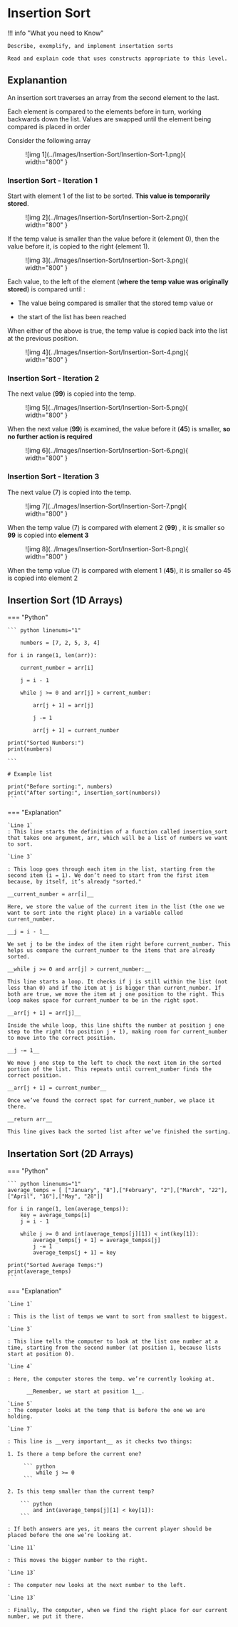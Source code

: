 # Insertion Sort

!!! info "What you need to Know"

	Describe, exemplify, and implement insertation sorts
	
	Read and explain code that uses constructs appropriate to this level.

## Explanantion

An insertion sort traverses an array from the second element to the last. 

Each element is compared to the elements before in turn, working backwards down the list.  Values are swapped until the element being compared is placed in order

Consider the following  array

<figure markdown="span">
  ![img 1](../Images/Insertion-Sort/Insertion-Sort-1.png){ width="800" }
</figure>

### Insertion Sort - Iteration 1

Start with element 1 of the list to be sorted.  __This value is temporarily stored__.

<figure markdown="span">
  ![img 2](../Images/Insertion-Sort/Insertion-Sort-2.png){ width="800" }
</figure>

If the temp value is smaller than the value before it (element 0), then the value before it, is copied to the right (element 1).

<figure markdown="span">
  ![img 3](../Images/Insertion-Sort/Insertion-Sort-3.png){ width="800" }
</figure>


Each value, to the left of the element (__where the temp value was originally stored__) is compared until :

* The value being compared is smaller that the stored temp value or 
 
* the start of the list has been reached

When either of the above is true, the temp value is copied back into the list at the previous position.

<figure markdown="span">
  ![img 4](../Images/Insertion-Sort/Insertion-Sort-4.png){ width="800" }
</figure>

### Insertion Sort - Iteration 2

The next value (__99__) is copied into the temp.

<figure markdown="span">
  ![img 5](../Images/Insertion-Sort/Insertion-Sort-5.png){ width="800" }
</figure>

When the next value (__99__) is examined, the value before it (__45__) is smaller, __so no further action is required__

<figure markdown="span">
  ![img 6](../Images/Insertion-Sort/Insertion-Sort-6.png){ width="800" }
</figure>

### Insertion Sort - Iteration 3

The next value (7) is copied into the temp.

<figure markdown="span">
  ![img 7](../Images/Insertion-Sort/Insertion-Sort-7.png){ width="800" }
</figure>

When the temp value (7) is compared with element 2 (__99__) , it is smaller so __99__ is copied into __element 3__

<figure markdown="span">
  ![img 8](../Images/Insertion-Sort/Insertion-Sort-8.png){ width="800" }
</figure>

When the temp value (7) is compared with element 1 (__45__), it is smaller so 45 is copied into element 2





## Insertion Sort (1D Arrays)

=== "Python"

    ``` python linenums="1"
    
    	numbers = [7, 2, 5, 3, 4]

	for i in range(1, len(arr)):
		
		current_number = arr[i]
		
		j = i - 1
	
		while j >= 0 and arr[j] > current_number:
  
			arr[j + 1] = arr[j]
   
			j -= 1

			arr[j + 1] = current_number
   
   	print("Sorted Numbers:")
	print(numbers)
 
    ```
	
	# Example list
	
	print("Before sorting:", numbers)
	print("After sorting:", insertion_sort(numbers))
    ```

=== "Explanation"

	`Line 1`
	: This line starts the definition of a function called insertion_sort that takes one argument, arr, which will be a list of numbers we want to sort.
	
	`Line 3`
 
	: This loop goes through each item in the list, starting from the second item (i = 1). We don’t need to start from the first item because, by itself, it’s already "sorted."
	
	__current_number = arr[i]__
 
	Here, we store the value of the current item in the list (the one we want to sort into the right place) in a variable called current_number.
	
	__j = i - 1__
 
	We set j to be the index of the item right before current_number. This helps us compare the current_number to the items that are already sorted.
	
	__while j >= 0 and arr[j] > current_number:__
 
	This line starts a loop. It checks if j is still within the list (not less than 0) and if the item at j is bigger than current_number. If both are true, we move the item at j one position to the right. This loop makes space for current_number to be in the right spot.
	
	__arr[j + 1] = arr[j]__
 
	Inside the while loop, this line shifts the number at position j one step to the right (to position j + 1), making room for current_number to move into the correct position.
	
	__j -= 1__
 
	We move j one step to the left to check the next item in the sorted portion of the list. This repeats until current_number finds the correct position.
	
	__arr[j + 1] = current_number__
 
	Once we’ve found the correct spot for current_number, we place it there.
	
	__return arr__
 
	This line gives back the sorted list after we’ve finished the sorting.

## Insertation Sort (2D Arrays)

=== "Python"

    ``` python linenums="1"
	average_temps = [ ["January", "8"],["February", "2"],["March", "22"],["April", "16"],["May", "28"]]
	
	for i in range(1, len(average_temps)):
	    key = average_temps[i]
	    j = i - 1
	
		while j >= 0 and int(average_temps[j][1]) < int(key[1]):
		    average_temps[j + 1] = average_tempss[j]
		    j -= 1
		    average_temps[j + 1] = key
	 
	print("Sorted Average Temps:")
	print(average_temps)
    ```

=== "Explanation"
 
	`Line 1` 
 
 	: This is the list of temps we want to sort from smallest to biggest. 

 	`Line 3`
  
  	: This line tells the computer to look at the list one number at a time, starting from the second number (at position 1, because lists start at position 0). 

  	`Line 4`
   
   	: Here, the computer stores the temp. we’re currently looking at. 
    	  
          __Remember, we start at position 1__.

   	`Line 5`
	: The computer looks at the temp that is before the one we are holding.

	`Line 7`
 
 	: This line is __very important__ as it checks two things:
	
	1. Is there a temp before the current one?

         ``` python
     	     while j >= 0
         ```
	
	2. Is this temp smaller than the current temp? 
	
        ``` python
     	    and int(average_temps[j][1] < key[1]):
        ```
    
	: If both answers are yes, it means the current player should be placed before the one we’re looking at. 

 	`Line 11`
  	
   	: This moves the bigger number to the right.

  	`Line 13`
   
   	: The computer now looks at the next number to the left.
 
 	`Line 13`
  	
   	: Finally, The computer, when we find the right place for our current number, we put it there.
 
 

	

